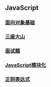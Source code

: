 ## JavaScript

### [面向对象基础](/javascript/OOP.html)

### [三座大山](/javascript/ThreeMountains.html)

### [面试题](/javascript/interview.html)

### [JavaScript模块化](/javascript/module.html)

### [正则表达式](/javascript/reg.html)
